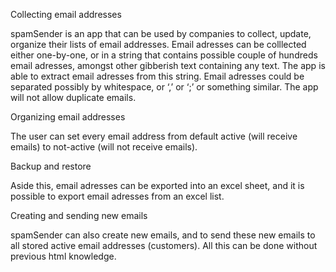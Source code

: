 
Collecting email addresses

spamSender is an app that can be used by companies to collect, update, organize their lists of email addresses. Email adresses can be colllected either one-by-one, or in a string that contains possible couple of hundreds email adresses, amongst other gibberish text containing any text. The app is able to extract email adresses from this string. Email adresses could be separated possibly by whitespace, or ‘,’ or ‘;’ or something similar. The app will not allow duplicate emails.



Organizing email addresses

The user can set every email address from default active (will receive emails) to not-active (will not receive emails).


Backup and restore

Aside this, email adresses can be exported into an excel sheet, and it is possible to export email adresses from an excel list.



Creating and sending new emails

spamSender can also create new emails, and to send these new emails to all stored active email addresses (customers). All this can be done without previous html knowledge. 


